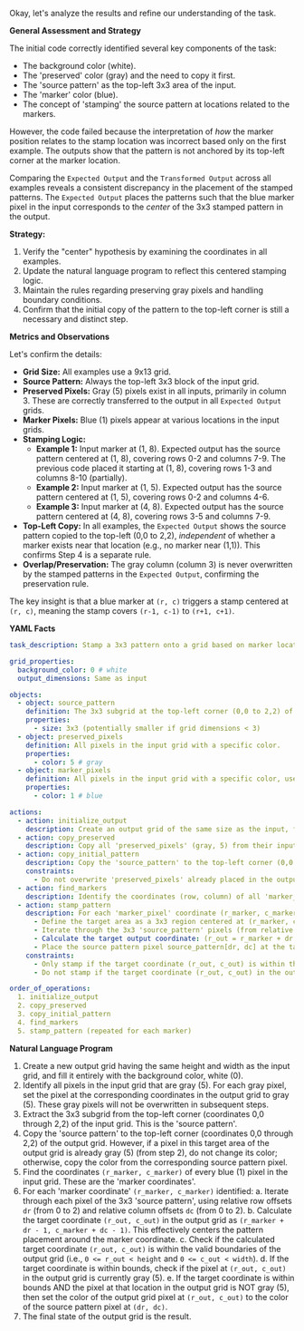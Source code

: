 Okay, let's analyze the results and refine our understanding of the task.

**General Assessment and Strategy**

The initial code correctly identified several key components of the task:
*   The background color (white).
*   The 'preserved' color (gray) and the need to copy it first.
*   The 'source pattern' as the top-left 3x3 area of the input.
*   The 'marker' color (blue).
*   The concept of 'stamping' the source pattern at locations related to the markers.

However, the code failed because the interpretation of *how* the marker position relates to the stamp location was incorrect based only on the first example. The outputs show that the pattern is not anchored by its top-left corner at the marker location.

Comparing the `Expected Output` and the `Transformed Output` across all examples reveals a consistent discrepancy in the placement of the stamped patterns. The `Expected Output` places the patterns such that the blue marker pixel in the input corresponds to the *center* of the 3x3 stamped pattern in the output.

**Strategy:**
1.  Verify the "center" hypothesis by examining the coordinates in all examples.
2.  Update the natural language program to reflect this centered stamping logic.
3.  Maintain the rules regarding preserving gray pixels and handling boundary conditions.
4.  Confirm that the initial copy of the pattern to the top-left corner is still a necessary and distinct step.

**Metrics and Observations**

Let's confirm the details:

*   **Grid Size:** All examples use a 9x13 grid.
*   **Source Pattern:** Always the top-left 3x3 block of the input grid.
*   **Preserved Pixels:** Gray (5) pixels exist in all inputs, primarily in column 3. These are correctly transferred to the output in all `Expected Output` grids.
*   **Marker Pixels:** Blue (1) pixels appear at various locations in the input grids.
*   **Stamping Logic:**
    *   **Example 1:** Input marker at (1, 8). Expected output has the source pattern centered at (1, 8), covering rows 0-2 and columns 7-9. The previous code placed it starting at (1, 8), covering rows 1-3 and columns 8-10 (partially).
    *   **Example 2:** Input marker at (1, 5). Expected output has the source pattern centered at (1, 5), covering rows 0-2 and columns 4-6.
    *   **Example 3:** Input marker at (4, 8). Expected output has the source pattern centered at (4, 8), covering rows 3-5 and columns 7-9.
*   **Top-Left Copy:** In all examples, the `Expected Output` shows the source pattern copied to the top-left (0,0 to 2,2), *independent* of whether a marker exists near that location (e.g., no marker near (1,1)). This confirms Step 4 is a separate rule.
*   **Overlap/Preservation:** The gray column (column 3) is never overwritten by the stamped patterns in the `Expected Output`, confirming the preservation rule.

The key insight is that a blue marker at `(r, c)` triggers a stamp centered at `(r, c)`, meaning the stamp covers `(r-1, c-1)` to `(r+1, c+1)`.

**YAML Facts**


```yaml
task_description: Stamp a 3x3 pattern onto a grid based on marker locations, preserving certain pixels.

grid_properties:
  background_color: 0 # white
  output_dimensions: Same as input

objects:
  - object: source_pattern
    definition: The 3x3 subgrid at the top-left corner (0,0 to 2,2) of the input grid.
    properties:
      - size: 3x3 (potentially smaller if grid dimensions < 3)
  - object: preserved_pixels
    definition: All pixels in the input grid with a specific color.
    properties:
      - color: 5 # gray
  - object: marker_pixels
    definition: All pixels in the input grid with a specific color, used as anchors for stamping.
    properties:
      - color: 1 # blue

actions:
  - action: initialize_output
    description: Create an output grid of the same size as the input, filled with the background color (white, 0).
  - action: copy_preserved
    description: Copy all 'preserved_pixels' (gray, 5) from their input coordinates to the same coordinates in the output grid.
  - action: copy_initial_pattern
    description: Copy the 'source_pattern' to the top-left corner (0,0 to 2,2) of the output grid.
    constraints:
      - Do not overwrite 'preserved_pixels' already placed in the output grid.
  - action: find_markers
    description: Identify the coordinates (row, column) of all 'marker_pixels' (blue, 1) in the input grid.
  - action: stamp_pattern
    description: For each 'marker_pixel' coordinate (r_marker, c_marker) found:
      - Define the target area as a 3x3 region centered at (r_marker, c_marker). The top-left of this area is (r_marker-1, c_marker-1), and the bottom-right is (r_marker+1, c_marker+1).
      - Iterate through the 3x3 'source_pattern' pixels (from relative coords dr=0..2, dc=0..2).
      - Calculate the target output coordinate: (r_out = r_marker + dr - 1, c_out = c_marker + dc - 1).
      - Place the source pattern pixel source_pattern[dr, dc] at the target coordinate (r_out, c_out) in the output grid.
    constraints:
      - Only stamp if the target coordinate (r_out, c_out) is within the grid boundaries.
      - Do not stamp if the target coordinate (r_out, c_out) in the output grid already contains a 'preserved_pixel' (gray, 5).

order_of_operations:
  1. initialize_output
  2. copy_preserved
  3. copy_initial_pattern
  4. find_markers
  5. stamp_pattern (repeated for each marker)

```


**Natural Language Program**

1.  Create a new output grid having the same height and width as the input grid, and fill it entirely with the background color, white (0).
2.  Identify all pixels in the input grid that are gray (5). For each gray pixel, set the pixel at the corresponding coordinates in the output grid to gray (5). These gray pixels will not be overwritten in subsequent steps.
3.  Extract the 3x3 subgrid from the top-left corner (coordinates 0,0 through 2,2) of the input grid. This is the 'source pattern'.
4.  Copy the 'source pattern' to the top-left corner (coordinates 0,0 through 2,2) of the output grid. However, if a pixel in this target area of the output grid is already gray (5) (from step 2), do not change its color; otherwise, copy the color from the corresponding source pattern pixel.
5.  Find the coordinates `(r_marker, c_marker)` of every blue (1) pixel in the input grid. These are the 'marker coordinates'.
6.  For each 'marker coordinate' `(r_marker, c_marker)` identified:
    a.  Iterate through each pixel of the 3x3 'source pattern', using relative row offsets `dr` (from 0 to 2) and relative column offsets `dc` (from 0 to 2).
    b.  Calculate the target coordinate `(r_out, c_out)` in the output grid as `(r_marker + dr - 1, c_marker + dc - 1)`. This effectively centers the pattern placement around the marker coordinate.
    c.  Check if the calculated target coordinate `(r_out, c_out)` is within the valid boundaries of the output grid (i.e., `0 <= r_out < height` and `0 <= c_out < width`).
    d.  If the target coordinate is within bounds, check if the pixel at `(r_out, c_out)` in the output grid is currently gray (5).
    e.  If the target coordinate is within bounds AND the pixel at that location in the output grid is NOT gray (5), then set the color of the output grid pixel at `(r_out, c_out)` to the color of the source pattern pixel at `(dr, dc)`.
7.  The final state of the output grid is the result.